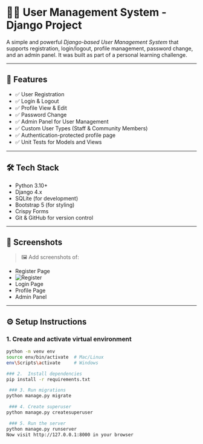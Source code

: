 # 🧑‍💼 User Management System - Django Project

A simple and powerful *Django-based User Management System* that supports registration, login/logout, profile management, password change, and an admin panel. It was built as part of a personal learning challenge.

---

## 🚀 Features

- ✅ User Registration
- ✅ Login & Logout
- ✅ Profile View & Edit
- ✅ Password Change
- ✅ Admin Panel for User Management
- ✅ Custom User Types (Staff & Community Members)
- ✅ Authentication-protected profile page
- ✅ Unit Tests for Models and Views

---

## 🛠 Tech Stack

- Python 3.10+
- Django 4.x
- SQLite (for development)
- Bootstrap 5 (for styling)
- Crispy Forms
- Git & GitHub for version control

---

## 📸 Screenshots

> 🖼 Add screenshots of:
- Register Page
- ![Register]("./samples/register.png)
- Login Page
- Profile Page
- Admin Panel

---

## ⚙ Setup Instructions

### 1. Create and activate virtual environment
```bash
python -m venv env
source env/bin/activate  # Mac/Linux
env\Scripts\activate     # Windows

### 2.  Install dependencies
pip install -r requirements.txt

 ### 3. Run migrations
python manage.py migrate

 ### 4. Create superuser
python manage.py createsuperuser

 ### 5. Run the server
python manage.py runserver
Now visit http://127.0.0.1:8000 in your browser
